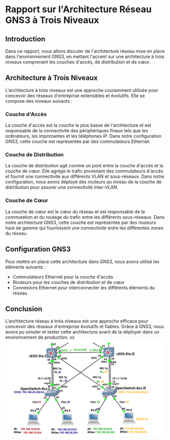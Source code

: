 # Rapport sur l'Architecture Réseau GNS3 à Trois Niveaux

## Introduction
Dans ce rapport, nous allons discuter de l'architecture réseau mise en place dans l'environnement GNS3, en mettant l'accent sur une architecture à trois niveaux comprenant les couches d'accès, de distribution et de cœur.

## Architecture à Trois Niveaux
L'architecture à trois niveaux est une approche couramment utilisée pour concevoir des réseaux d'entreprise extensibles et évolutifs. Elle se compose des niveaux suivants :

### Couche d'Accès
La couche d'accès est la couche la plus basse de l'architecture et est responsable de la connectivité des périphériques finaux tels que les ordinateurs, les imprimantes et les téléphones IP. Dans notre configuration GNS3, cette couche est représentée par des commutateurs Ethernet.

### Couche de Distribution
La couche de distribution agit comme un pont entre la couche d'accès et la couche de cœur. Elle agrège le trafic provenant des commutateurs d'accès et fournit une connectivité aux différents VLAN et sous-réseaux. Dans notre configuration, nous avons déployé des routeurs au niveau de la couche de distribution pour assurer une connectivité inter-VLAN.

### Couche de Cœur
La couche de cœur est le cœur du réseau et est responsable de la commutation et du routage du trafic entre les différents sous-réseaux. Dans notre architecture GNS3, cette couche est représentée par des routeurs haut de gamme qui fournissent une connectivité entre les différentes zones du réseau.

## Configuration GNS3
Pour mettre en place cette architecture dans GNS3, nous avons utilisé les éléments suivants :
- Commutateurs Ethernet pour la couche d'accès
- Routeurs pour les couches de distribution et de cœur
- Connexions Ethernet pour interconnecter les différents éléments du réseau

## Conclusion
L'architecture réseau à trois niveaux est une approche efficace pour concevoir des réseaux d'entreprise évolutifs et fiables. Grâce à GNS3, nous avons pu simuler et tester cette architecture avant de la déployer dans un environnement de production.
xx
![voila larchiteture ](git.png)



